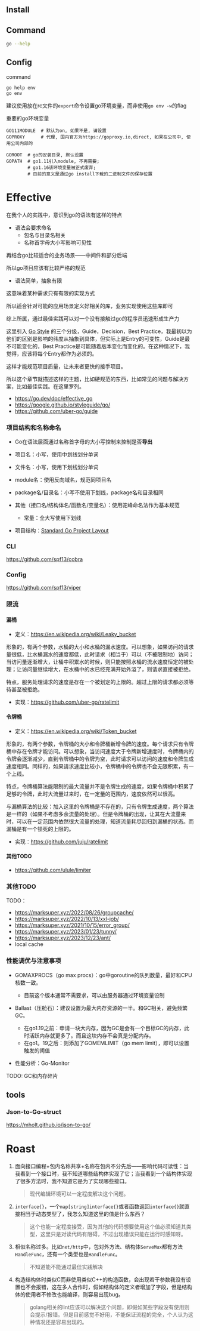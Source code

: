 ## Install

## Command

```bash
go --help
```

## Config

command
```bash
go help env
go env
```

建议使用放在rc文件的`export`命令设置go环境变量，而非使用`go env -w`的flag

重要的go环境变量
```
GO111MODULE  # 默认为on, 如果不是, 请设置
GOPROXY      # 代理, 国内官方为https://goproxy.io,direct, 如果在公司中, 使用公司内部的

GOROOT  # go的安装目录, 默认设置
GOPATH  # go1.11引入module, 不再需要; 
        # go1.16该环境变量被正式废弃;
        # 目前的意义是通过go install下载的二进制文件的保存位置
```

# Effective

在我个人的实践中，意识到go的语法有这样的特点

+ 语法会要求命名
    + 包名与目录名相关
    + 名称首字母大小写影响可见性

再结合go比较适合的业务场景——中间件和部分后端

所以go项目应该有比较严格的规范

+ 语法简单，抽象有限

这意味着某种需求只有有限的实现方式

所以适合针对可能的应用场景定义好相关的库，业务实现使用这些库即可

综上所属，通过最佳实践可以对一个没有接触过go的程序员迅速形成生产力

这里引入 [Go Style](https://google.github.io/styleguide/go/) 的三个分级，Guide，Decision，Best Practice，我最初以为他们的区别是影响的纬度从抽象到具体，但实际上是Entry的可变性，Guide是最不可能变化的，Best Practice是可能随着版本变化而变化的。在这种情况下，我觉得，应该将每个Entry都作为必须的。

这样才能规范项目质量，让未来者更快的接手项目。

所以这个章节就描述这样的主题，比如硬规范的东西，比如常见的问题与解决方案，比如最佳实践。在这里罗列。

+ https://go.dev/doc/effective_go
+ https://google.github.io/styleguide/go/
+ https://github.com/uber-go/guide

### 项目结构和名称命名

+ Go在语法层面通过名称首字母的大小写控制来控制是否**导出**

+ 项目名：小写，使用中划线划分单词
+ 文件名：小写，使用下划线划分单词
+ module名：使用反向域名，规范同项目名
+ package名/目录名：小写不使用下划线，package名和目录相同
+ 其他（接口名/结构体名/函数名/变量名）：使用驼峰命名法作为基本规范
    + 常量：全大写使用下划线

+ 项目结构：[Standard Go Project Layout](https://github.com/golang-standards/project-layout/blob/master/README_zh.md)

### CLI
https://github.com/spf13/cobra

### Config
https://github.com/spf13/viper

### 限流

#### 漏桶

+ 定义：https://en.wikipedia.org/wiki/Leaky_bucket

形象的，有两个参数，水桶的大小和水桶的漏水速度。可以想象，如果访问的请求量很低，比水桶漏水的速度都低，此时请求（相当于）可以（不被限制地）访问；当访问量逐渐增大，让桶中积累水的时候，则只能按照水桶的流水速度恒定的被处理；让访问量继续增大，在水桶中的水已经充满开始外溢了，则请求直接被拒绝。

特点，服务处理请求的速度是存在一个被划定的上限的。超过上限的请求都必须等待甚至被拒绝。

+ 实现：https://github.com/uber-go/ratelimit

#### 令牌桶

+ 定义：https://en.wikipedia.org/wiki/Token_bucket

形象的，有两个参数，令牌桶的大小和令牌桶新增令牌的速度。每个请求只有令牌桶中存在令牌才能访问。可以想象，当访问速度大于令牌新增速度时，令牌桶内的令牌会逐渐减少，直到令牌桶中的令牌为空，此时请求可以访问的速度和令牌生成速度相同。同样的，如果请求速度比较小，令牌桶中的令牌也不会无限积累，有一个上线。

特点，令牌桶算法能限制的最大流量并不是令牌生成的速度，如果令牌桶中积累了足够的令牌，此时大流量过来时，在一定量的范围内，速度依然可以很高。

与漏桶算法的比较：加入这里的令牌桶是不存在的，只有令牌生成速度，两个算法是一样的（如果不考虑多余流量的处理）。但是令牌桶的出现，让其在大流量来时，可以在一定范围内依然很大流量的处理，知道流量耗尽回归到漏桶的状态。而漏桶是有一个锁死的上限的。

+ 实现：https://github.com/juju/ratelimit

#### 其他TODO

+ https://github.com/ulule/limiter

### 其他TODO

TODO：
+ https://marksuper.xyz/2022/08/26/groupcache/
+ https://marksuper.xyz/2022/10/13/xxl-job/
+ https://marksuper.xyz/2021/10/15/error_group/
+ https://marksuper.xyz/2023/01/23/tunny/
+ https://marksuper.xyz/2023/12/23/ant/
+ local cache

### 性能调优与注意事项

+ GOMAXPROCS（go max procs）：go中goroutine的队列数量，最好和CPU核数一致。
    + 目前这个版本通常不需要求，可以由服务器通过环境变量设制

+ Ballast（压舱石）：建议设置为最大内存资源的一半。和GC相关，避免频繁GC。
    + 在go1.19之前：申请一块大内存，因为GC是会有一个目标GC的内存，此时活跃内存就更多了。而且这块内存不会真是分配内存。
    + 在go1。19之后：则添加了GOMEMLIMIT（go mem limit），即可以设置触发的阈值
+ 性能分析：Go-Monitor

TODO: GC和内存碎片

## tools

### Json-to-Go-struct
https://mholt.github.io/json-to-go/

# Roast

1. 面向接口编程+包内名称共享+名称在包内不分先后——影响代码可读性：当我看到一个接口时，我不知道哪些结构体实现了它；当我看到一个结构体实现了很多方法时，我不知道它是为了实现哪些接口。
    >现代编辑环境可以一定程度解决这个问题。
2. `interface{}`，一个`map[string]interface{}`或者函数返回`interface{}`就直接相当于动态类型了，我怎么知道这里的值是什么东西？
    >这个也能一定程度接受，因为其他的代码想要使用这个值必须知道其类型，这里只是对读代码有阻碍，不过出现错误只能在运行时感知呀。
3. 相似名称过多。比如`net/http`中，包对外方法、结构体`ServeMux`都有方法`HandleFunc`，还有一个类型也是`HandleFunc`。
    >不知道能不能通过最佳实践解决
4. 构造结构体时类似C而非使用类似C++的构造函数，会出现若干参数我没有设置也不会报错，这在多人合作时，假如结构体的定义者增加了字段，但是结构体的使用者不修改也能编译，则容易出现bug。
    >golang相关的lint应该可以解决这个问题，即假如某些字段没有使用则会提示/报错。但是目前感觉不好用，不能保证流程的完全，个人认为这种情况还是容易出现的。
